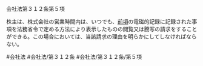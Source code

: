 会社法第３１２条第５項

株主は、株式会社の営業時間内は、いつでも、[前項](会社法＿＿＿＿第３１２条第４項)の電磁的記録に記録された事項を法務省令で定める方法により表示したものの閲覧又は謄写の請求をすることができる。この場合においては、当該請求の理由を明らかにしてしなければならない。

#会社法
#会社法/第３１２条
#会社法/第３１２条/第５項
